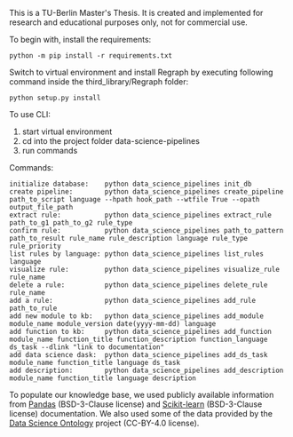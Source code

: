 This is a TU-Berlin Master's Thesis. It is created and implemented for research and educational purposes only, not for commercial use.

To begin with, install the requirements:
```
python -m pip install -r requirements.txt
```
Switch to virtual environment and install Regraph by executing following command inside the third_library/Regraph folder:
```
python setup.py install
```

To use CLI:
1. start virtual environment
2. cd into the project folder data-science-pipelines
3. run commands

Commands: 
```
initialize database:    python data_science_pipelines init_db 
create pipeline:        python data_science_pipelines create_pipeline path_to_script language --hpath hook_path --wtfile True --opath output_file_path 
extract rule:           python data_science_pipelines extract_rule path_to_g1 path_to_g2 rule_type 
confirm rule:           python data_science_pipelines path_to_pattern path_to_result rule_name rule_description language rule_type rule_priority
list rules by language: python data_science_pipelines list_rules language 
visualize rule:         python data_science_pipelines visualize_rule rule_name 
delete a rule:          python data_science_pipelines delete_rule rule_name
add a rule:             python data_science_pipelines add_rule path_to_rule
add new module to kb:   python data_science_pipelines add_module module_name module_version date(yyyy-mm-dd) language
add function to kb:     python data_science_pipelines add_function module_name function_title function_description function_language ds_task --dlink "link to documentation"
add data science dask:  python data_science_pipelines add_ds_task module_name function_title language ds_task 
add description:        python data_science_pipelines add_description module_name function_title language description 
```






To populate our knowledge base, we used publicly available information from [Pandas](https://pandas.pydata.org/docs/) (BSD-3-Clause license) and [Scikit-learn](https://scikit-learn.org/stable/modules/classes.html) (BSD-3-Clause license) documentation. We also used some of the data provided by the [Data Science Ontology](https://github.com/IBM/datascienceontology) project (CC-BY-4.0 license). 

